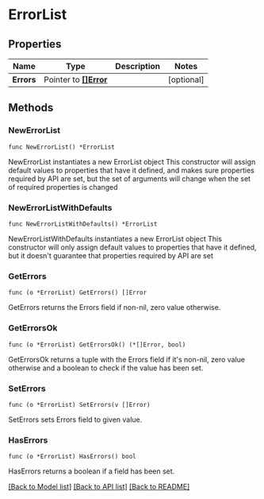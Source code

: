 # ErrorList

## Properties

Name | Type | Description | Notes
------------ | ------------- | ------------- | -------------
**Errors** | Pointer to [**[]Error**](Error.md) |  | [optional] 

## Methods

### NewErrorList

`func NewErrorList() *ErrorList`

NewErrorList instantiates a new ErrorList object
This constructor will assign default values to properties that have it defined,
and makes sure properties required by API are set, but the set of arguments
will change when the set of required properties is changed

### NewErrorListWithDefaults

`func NewErrorListWithDefaults() *ErrorList`

NewErrorListWithDefaults instantiates a new ErrorList object
This constructor will only assign default values to properties that have it defined,
but it doesn't guarantee that properties required by API are set

### GetErrors

`func (o *ErrorList) GetErrors() []Error`

GetErrors returns the Errors field if non-nil, zero value otherwise.

### GetErrorsOk

`func (o *ErrorList) GetErrorsOk() (*[]Error, bool)`

GetErrorsOk returns a tuple with the Errors field if it's non-nil, zero value otherwise
and a boolean to check if the value has been set.

### SetErrors

`func (o *ErrorList) SetErrors(v []Error)`

SetErrors sets Errors field to given value.

### HasErrors

`func (o *ErrorList) HasErrors() bool`

HasErrors returns a boolean if a field has been set.


[[Back to Model list]](../README.md#documentation-for-models) [[Back to API list]](../README.md#documentation-for-api-endpoints) [[Back to README]](../README.md)


